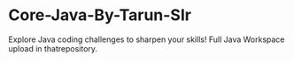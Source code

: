 # Core-Java-By-Tarun-SIr
Explore Java coding challenges to sharpen your skills! Full Java Workspace upload in thatrepository.
